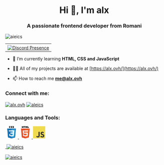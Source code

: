 <h1 align="center">Hi 👋, I'm alx</h1>
<h3 align="center">A passionate frontend developer from Romani</h3>

<p align="left"> <img src="https://komarev.com/ghpvc/?username=aieics&label=Profile%20views&color=0e75b6&style=flat" alt="aieics" /> </p>

<table align="center">
  <tr>
    <td>
		<a href="https://discord.com/users/518505493338128425" target="_blank" rel="nofollow">
			<img src="https://lanyard-profile-readme.vercel.app/api/518505493338128425?idleMessage=Probably%20doing%20something%20else..." alt="Discord Presence" align="center">
		</a>
    </td>
  </tr>
</table>


- 🌱 I’m currently learning **HTML, CSS and JavaScript**

- 👨‍💻 All of my projects are available at [https://alx.ovh/](https://alx.ovh/)

- 📫 How to reach me **me@alx.ovh**

<h3 align="left">Connect with me:</h3>
<p align="left">
<a href="https://instagram.com/alx.ovh" target="blank"><img align="center" src="https://raw.githubusercontent.com/rahuldkjain/github-profile-readme-generator/master/src/images/icons/Social/instagram.svg" alt="alx.ovh" height="30" width="40" /></a>
<a href="https://www.youtube.com/@aleics" target="blank"><img align="center" src="https://raw.githubusercontent.com/rahuldkjain/github-profile-readme-generator/master/src/images/icons/Social/youtube.svg" alt="aleics" height="30" width="40" /></a>
</p>

<h3 align="left">Languages and Tools:</h3>
<p align="left"> <a href="https://www.w3schools.com/css/" target="_blank" rel="noreferrer"> <img src="https://raw.githubusercontent.com/devicons/devicon/master/icons/css3/css3-original-wordmark.svg" alt="css3" width="40" height="40"/> </a> <a href="https://www.w3.org/html/" target="_blank" rel="noreferrer"> <img src="https://raw.githubusercontent.com/devicons/devicon/master/icons/html5/html5-original-wordmark.svg" alt="html5" width="40" height="40"/> </a> <a href="https://developer.mozilla.org/en-US/docs/Web/JavaScript" target="_blank" rel="noreferrer"> <img src="https://raw.githubusercontent.com/devicons/devicon/master/icons/javascript/javascript-original.svg" alt="javascript" width="40" height="40"/>

<p>&nbsp;<img align="center" src="https://github-readme-stats.vercel.app/api?username=aieics&show_icons=true&locale=en" alt="aieics" /></p>

<p><img align="center" src="https://github-readme-streak-stats.herokuapp.com/?user=aieics&" alt="aieics" /></p>
